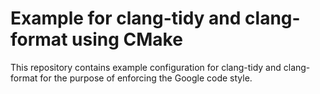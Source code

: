 # Example for clang-tidy and clang-format using CMake

This repository contains example configuration for clang-tidy and clang-format for the purpose of enforcing the Google code style.
